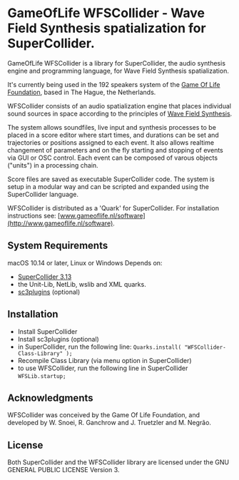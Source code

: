 GameOfLife WFSCollider - Wave Field Synthesis spatialization for SuperCollider.
===============================================================================

GameOfLife WFSCollider is a library for SuperCollider, the audio synthesis engine and programming language, for Wave Field Synthesis spatialization.

It's currently being used in the 192 speakers system of the [Game Of Life Foundation](http://www.gameoflife.nl), based in The Hague, the Netherlands.

WFSCollider consists of an audio spatialization engine that places individual sound sources in space according to the principles of [Wave Field Synthesis](http://en.wikipedia.org/wiki/Wave_field_synthesis).

The system allows soundfiles, live input and synthesis processes to be placed in a score editor where start times, and durations can be set and trajectories or positions assigned to each event. It also allows realtime changement of parameters and on the fly starting and stopping of events via GUI or OSC control. Each event can be composed of varous objects ("units") in a processing chain.

Score files are saved as executable SuperCollider code. The system is setup in a modular way and can be scripted and expanded using the SuperCollider language.

WFSCollider is distributed as a 'Quark' for SuperCollider. For installation instructions see: [www.gameoflife.nl/software](http://www.gameoflife.nl/software).


## System Requirements ##

macOS 10.14 or later, Linux or Windows
Depends on:

* [SuperCollider 3.13](https://supercollider.github.io/)
* the Unit-Lib, NetLib, wslib and XML quarks.
* [sc3plugins](https://supercollider.github.io/sc3-plugins/) (optional)

## Installation ##

- Install SuperCollider
- Install sc3plugins (optional)
- in SuperCollider, run the following line:
`Quarks.install( "WFSCollider-Class-Library" );`
- Recompile Class Library (via menu option in SuperCollider)
- to use WFSCollider, run the following line in SuperCollider
`WFSLib.startup;`

## Acknowledgments ##
WFSCollider was conceived by the Game Of Life Foundation, and developed by W. Snoei, R. Ganchrow and J. Truetzler and M. Negrão.

## License ##
Both SuperCollider and the WFSCollider library are licensed under the GNU GENERAL PUBLIC LICENSE Version 3.  

